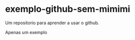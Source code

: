 exemplo-github-sem-mimimi
=========================

Um repositorio para aprender a usar o github.

Apenas um exemplo
